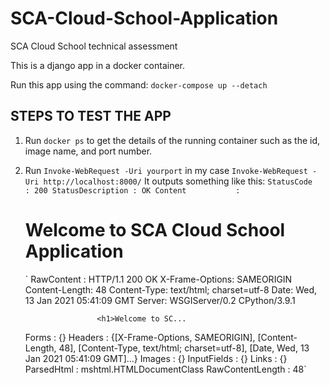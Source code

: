 # SCA-Cloud-School-Application
SCA Cloud School technical assessment

This is a django app in a docker container.

Run this app using the command:
`docker-compose up --detach`

## STEPS TO TEST THE APP

1. Run `docker ps` to get the details of the running container such as the id, image name, and port number.

2. Run `Invoke-WebRequest -Uri yourport` 
   in my case `Invoke-WebRequest -Uri http://localhost:8000/`
   It outputs something like this:
  `StatusCode        : 200
   StatusDescription : OK
   Content           : `<h1>Welcome to SCA Cloud School Application</h1>`
   RawContent        : HTTP/1.1 200 OK
                       X-Frame-Options: SAMEORIGIN
                       Content-Length: 48
                       Content-Type: text/html; charset=utf-8
                       Date: Wed, 13 Jan 2021 05:41:09 GMT
                       Server: WSGIServer/0.2 CPython/3.9.1

                       <h1>Welcome to SC...
   Forms             : {}
   Headers           : {[X-Frame-Options, SAMEORIGIN], [Content-Length, 48], [Content-Type, text/html; charset=utf-8],
                       [Date, Wed, 13 Jan 2021 05:41:09 GMT]...}
   Images            : {}
   InputFields       : {}
   Links             : {}
   ParsedHtml        : mshtml.HTMLDocumentClass
   RawContentLength  : 48`
